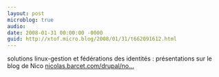 ```yaml
---
layout: post
microblog: true
audio: 
date: 2008-01-31 00:00:00 -0000
guid: http://xtof.micro.blog/2008/01/31/t662091612.html
---
```

solutions linux-gestion et fédérations des identités : présentations sur le blog de Nico [nicolas.barcet.com/drupal/no...](http://nicolas.barcet.com/drupal/node/123)
